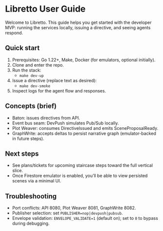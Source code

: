 # Libretto User Guide

Welcome to Libretto. This guide helps you get started with the developer MVP: running the services locally, issuing a directive, and seeing agents respond.

## Quick start
1. Prerequisites: Go 1.22+, Make, Docker (for emulators, optional initially).
2. Clone and enter the repo.
3. Run the stack:
   - `make dev-up`
4. Issue a directive (replace text as desired):
   - `make dev-smoke`
5. Inspect logs for the agent flow and responses.

## Concepts (brief)
- Baton: issues directives from API.
- Event bus seam: DevPush simulates Pub/Sub locally.
- Plot Weaver: consumes DirectiveIssued and emits SceneProposalReady.
- GraphWrite: accepts deltas to persist narrative graph (emulator-backed in future steps).

## Next steps
- See plans/tickets for upcoming staircase steps toward the full vertical slice.
- Once Firestore emulator is enabled, you’ll be able to view persisted scenes via a minimal UI.

## Troubleshooting
- Port conflicts: API 8080, Plot Weaver 8081, GraphWrite 8082.
- Publisher selection: set `PUBLISHER=nop|devpush|pubsub`.
- Envelope validation: `ENVELOPE_VALIDATE=1` (default on); set to `0` to bypass during debugging.

